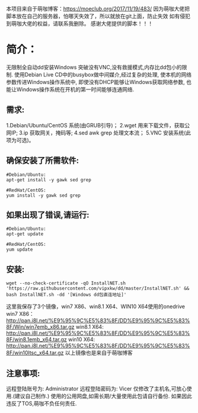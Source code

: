 本项目来自于萌咖博客：https://moeclub.org/2017/11/19/483/
因为萌咖大佬把脚本放在自己的服务器，怕哪天失效了，所以就放在git上面，防止失效
如有侵犯到萌咖大佬的权益，请联系我删除。
感谢大佬提供的脚本！！！
# 简介：
无限制全自动dd安装Windows
突破没有VNC,没有救援模式,内存比dd包小的限制.
使用Debian Live CD中的busybox做中间媒介,经过复杂的处理,
使本机的网络参数传进Windows操作系统中,
即使没有DHCP能够让Windows获取网络参数,
也能让Windows操作系统在开机的第一时间能够连通网络.
## 需求:
1.Debian/Ubuntu/CentOS 系统(由GRUB引导)； 
2.wget 用来下载文件，获取公网IP; 
3.ip 获取网关，掩码等; 
4.sed awk grep 处理文本流； 
5.VNC 安装系统(此项为可选)。
## 确保安装了所需软件:
```shell
#Debian/Ubuntu:
apt-get install -y gawk sed grep

#RedHat/CentOS:
yum install -y gawk sed grep
```
## 如果出现了错误,请运行:
```shell
#Debian/Ubuntu:
apt-get update

#RedHat/CentOS:
yum update
```
## 安装:
```shell
wget --no-check-certificate -qO InstallNET.sh 'https://raw.githubusercontent.com/vipxkw/dd/master/InstallNET.sh' && bash InstallNET.sh -dd '[Windows dd包直连地址]'
```
这里我保存了3个镜像，win7 X86、win8.1 X64、WIN10 X64使用的onedrive
win7 X86：
http://pan.i8l.net/%E9%95%9C%E5%83%8F/DD%E9%95%9C%E5%83%8F/Win/win7emb_x86.tar.gz
win8.1 X64:
http://pan.i8l.net/%E9%95%9C%E5%83%8F/DD%E9%95%9C%E5%83%8F/win8.1emb_x64.tar.gz
win10 X64:
http://pan.i8l.net/%E9%95%9C%E5%83%8F/DD%E9%95%9C%E5%83%8F/win10ltsc_x64.tar.gz
以上镜像也是来自于萌咖博客
## 注意事项:
远程登陆账号为: Administrator
远程登陆密码为: Vicer
仅修改了主机名,可放心使用.(建议自己制作.)
使用的公用网盘,如需长期/大量使用此包请自行备份.
如果因此违反了TOS,萌咖不负任何责任.
